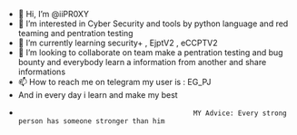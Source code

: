 - 👋 Hi, I’m @iiPR0XY
- 👀 I’m interested in Cyber Security and tools by python language and red teaming and pentration testing
- 🌱 I’m currently learning security+ , EjptV2 , eCCPTV2
- 💞️ I’m looking to collaborate on team make a pentration testing and bug bounty and everybody learn a information from another and share informations
- 📫 How to reach me on telegram my user is : EG_PJ
- And in every day i learn and make my best
-                                                MY Advice: Every strong person has someone stronger than him

<!---
iiPR0XY/iiPR0XY is a ✨ special ✨ repository because its `README.md` (this file) appears on your GitHub profile.
You can click the Preview link to take a look at your changes.
--->

